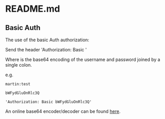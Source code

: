 # README.md

## Basic Auth

The use of the basic Auth authorization:

Send the header 'Authorization: Basic <credentials>'

Where <credentials> is the base64 encoding of the username and password joined by a single colon.

e.g. 
```shell
martin:test

bWFydGluOnRlc3Q

'Authorization: Basic bWFydGluOnRlc3Q'
```

An online base64 encoder/decoder can be found [here](https://www.base64encode.org).


